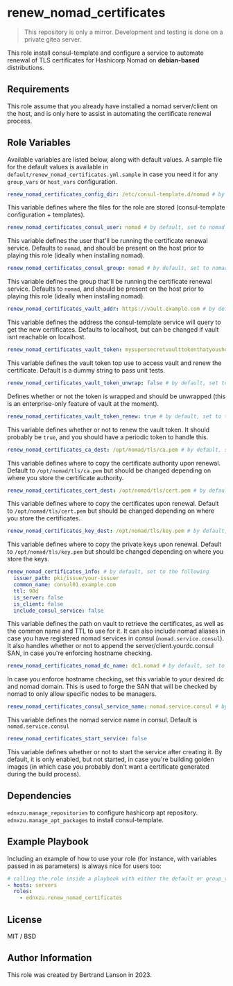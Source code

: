 renew_nomad_certificates
=========
> This repository is only a mirror. Development and testing is done on a private gitea server.

This role install consul-template and configure a service to automate renewal of TLS certificates for Hashicorp Nomad on **debian-based** distributions.

Requirements
------------

This role assume that you already have installed a nomad server/client on the host, and is only here to assist in automating the certificate renewal process.

Role Variables
--------------
Available variables are listed below, along with default values. A sample file for the default values is available in `default/renew_nomad_certificates.yml.sample` in case you need it for any `group_vars` or `host_vars` configuration.

```yaml
renew_nomad_certificates_config_dir: /etc/consul-template.d/nomad # by default, set to /etc/consul-template.d/nomad
```
This variable defines where the files for the role are stored (consul-template configuration + templates).

```yaml
renew_nomad_certificates_consul_user: nomad # by default, set to nomad
```
This variable defines the user that'll be running the certificate renewal service. Defaults to `nomad`, and should be present on the host prior to playing this role (ideally when installing nomad).

```yaml
renew_nomad_certificates_consul_group: nomad # by default, set to nomad
```
This variable defines the group that'll be running the certificate renewal service. Defaults to `nomad`, and should be present on the host prior to playing this role (ideally when installing nomad).

```yaml
renew_nomad_certificates_vault_addr: https://vault.example.com # by default, set to https://vault.example.com
```
This variable defines the address the consul-template service will query to get the new certificates. Defaults to localhost, but can be changed if vault isnt reachable on localhost.

```yaml
renew_nomad_certificates_vault_token: mysupersecretvaulttokenthatyoushouldchange # by default, set to a dummy string
```
This variable defines the vault token top use to access vault and renew the certificate. Default is a dummy string to pass unit tests.

```yaml
renew_nomad_certificates_vault_token_unwrap: false # by default, set to false
```
Defines whether or not the token is wrapped and should be unwrapped (this is an enterprise-only feature of vault at the moment).

```yaml
renew_nomad_certificates_vault_token_renew: true # by default, set to true
```
This variable defines whether or not to renew the vault token. It should probably be `true`, and you should have a periodic token to handle this.

```yaml
renew_nomad_certificates_ca_dest: /opt/nomad/tls/ca.pem # by default, set to /opt/nomad/tls/ca.pem
```
This variable defines where to copy the certificate authority upon renewal. Default to `/opt/nomad/tls/ca.pem` but should be changed depending on where you store the certificate authority.

```yaml
renew_nomad_certificates_cert_dest: /opt/nomad/tls/cert.pem # by default, set to /opt/nomad/tls/cert.pem
```
This variable defines where to copy the certificates upon renewal. Default to `/opt/nomad/tls/cert.pem` but should be changed depending on where you store the certificates.

```yaml
renew_nomad_certificates_key_dest: /opt/nomad/tls/key.pem # by default, set to /opt/nomad/tls/cert.pem
```
This variable defines where to copy the private keys upon renewal. Default to `/opt/nomad/tls/key.pem` but should be changed depending on where you store the keys.

```yaml
renew_nomad_certificates_info: # by default, set to the following
  issuer_path: pki/issue/your-issuer
  common_name: consul01.example.com
  ttl: 90d
  is_server: false
  is_client: false
  include_consul_service: false
```
This variable defines the path on vault to retrieve the certificates, as well as the common name and TTL to use for it. It can also include nomad aliases in case you have registered nomad services in consul (`nomad.service.consul`). It also handles whether or not to append the server/client.yourdc.consul SAN, in case you're enforcing hostname checking.

```yaml
renew_nomad_certificates_nomad_dc_name: dc1.nomad # by default, set to dc1.nomad
```
In case you enforce hostname checking, set this variable to your desired dc and nomad domain. This is used to forge the SAN that will be checked by nomad to only allow specific nodes to be managers.

```yaml
renew_nomad_certificates_consul_service_name: nomad.service.consul # by default, set to nomad.service.consul
```
This variable defines the nomad service name in consul. Default is `nomad.service.consul`

```yaml
renew_nomad_certificates_start_service: false
```
This variable defines whether or not to start the service after creating it. By default, it is only enabled, but not started, in case you're building golden images (in which case you probably don't want a certificate generated during the build process).

Dependencies
------------

`ednxzu.manage_repositories` to configure hashicorp apt repository.
`ednxzu.manage_apt_packages` to install consul-template.

Example Playbook
----------------

Including an example of how to use your role (for instance, with variables passed in as parameters) is always nice for users too:
```yaml
# calling the role inside a playbook with either the default or group_vars/host_vars
- hosts: servers
  roles:
    - ednxzu.renew_nomad_certificates
```

License
-------

MIT / BSD

Author Information
------------------

This role was created by Bertrand Lanson in 2023.
